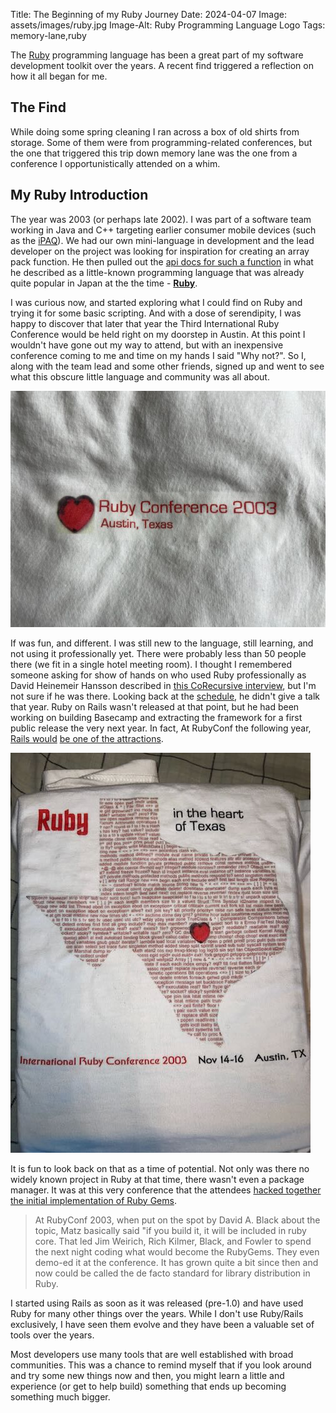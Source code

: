 Title: The Beginning of my Ruby Journey
Date: 2024-04-07
Image: assets/images/ruby.jpg
Image-Alt: Ruby Programming Language Logo
Tags: memory-lane,ruby

The [Ruby](https://www.ruby-lang.org) programming language has been a great part of my software development toolkit over the years.  A recent find triggered a reflection on how it all began for me.

<!-- end-of-preview -->

## The Find

While doing some spring cleaning I ran across a box of old shirts from storage.  Some of them were from programming-related conferences, but the one that triggered this trip down memory lane was the one from a conference I opportunistically attended on a whim. 

## My Ruby Introduction

The year was 2003 (or perhaps late 2002). I was part of a software team working in Java and C++ targeting earlier consumer mobile devices (such as the [iPAQ](https://en.wikipedia.org/wiki/IPAQ)).  We had our own mini-language in development and the lead developer on the project was looking for inspiration for creating an array pack function.  He then pulled out the [api docs for such a function](https://rubydoc.info/stdlib/core/1.9.3/Array:pack) in what he described as a little-known programming language that was already quite popular in Japan at the the time - **[Ruby](https://www.ruby-lang.org/en/)**.

I was curious now, and started exploring what I could find on Ruby and trying it for some basic scripting. And with a dose of serendipity, I was happy to discover that later that year the Third International Ruby Conference would be held right on my doorstep in Austin. At this point I wouldn't have gone out my way to attend, but with an inexpensive conference coming to me and time on my hands I said "Why not?".  So I, along with the team lead and some other friends, signed up and went to see what this obscure little language and community was all about.  

![International Ruby Conference 2003 T-Shirt Front Logo](/assets/images/photos/irc2003-frontlogo.jpeg "Conference T-Shirt Front")

If was fun, and different. I was still new to the language, still learning, and not using it professionally yet.  There were probably less than 50 people there (we fit in a single hotel meeting room).  I thought I remembered someone asking for show of hands on who used Ruby professionally as David Heinemeir Hansson described in [this CoRecursive interview](https://corecursive.com/045-david-heinemeier-hansson-software-contrarian/), but I'm not sure if he was there.  Looking back at the [schedule](https://web.archive.org/web/20041207003202/http://www.zenspider.com/Languages/Ruby/RubyConf2003.html), he didn't give a talk that year.  Ruby on Rails wasn't released at that point, but he had been working on building Basecamp and extracting the framework for a first public release the very next year.  In fact, At RubyConf the following year, [Rails would](https://weblog.jamisbuck.org/2004/10/2/rubyconf-day-two.html) [be one of the attractions](https://medium.com/pragmatic-programmers/chad-fowler-on-ruby-an-interview-with-a-ruby-pioneer-dbc42f21c6e2).

![International Ruby Conference 2003 T-Shirt Back](/assets/images/photos/irc2003-back.jpeg "Conference T-Shirt Back")

It is fun to look back on that as a time of potential. Not only was there no widely known project in Ruby at that time, there wasn't even a package manager.  It was at this very conference that the attendees [hacked together the initial implementation of Ruby Gems](https://onrails.org/2006/07/20/fowler-on-rubygems.html).

> At RubyConf 2003, when put on the spot by David A. Black about the topic, Matz basically said "if you build it, it will be included in ruby core. That led Jim Weirich, Rich Kilmer, Black, and Fowler to spend the next night coding what would become the RubyGems. They even demo-ed it at the conference. It has grown quite a bit since then and now could be called the de facto standard for library distribution in Ruby.

I started using Rails as soon as it was released (pre-1.0) and have used Ruby for many other things over the years.  While I don't use Ruby/Rails exclusively, I have seen them evolve and they have been a valuable set of tools over the years.

Most developers use many tools that are well established with broad communities.  This was a chance to remind myself that if you look around and try some new things now and then, you might learn a little and experience (or get to help build) something that ends up becoming something much bigger.    


